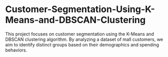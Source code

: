 # Customer-Segmentation-Using-K-Means-and-DBSCAN-Clustering
This project focuses on customer segmentation using the K-Means and DBSCAN clustering algorithm. By analyzing a dataset of mall customers, we aim to identify distinct groups based on their demographics and spending behaviors.
